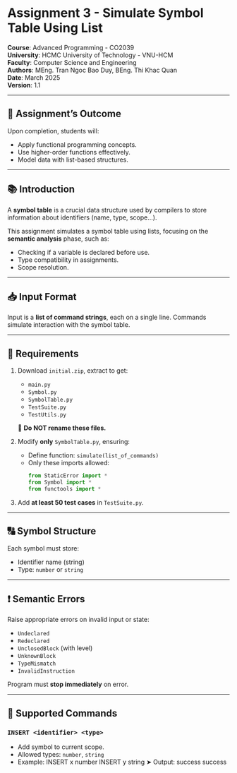 # Assignment 3 - Simulate Symbol Table Using List

**Course**: Advanced Programming - CO2039  
**University**: HCMC University of Technology - VNU-HCM  
**Faculty**: Computer Science and Engineering  
**Authors**: MEng. Tran Ngoc Bao Duy, BEng. Thi Khac Quan  
**Date**: March 2025  
**Version**: 1.1

---

## 🎯 Assignment’s Outcome

Upon completion, students will:
- Apply functional programming concepts.
- Use higher-order functions effectively.
- Model data with list-based structures.

---

## 📚 Introduction

A **symbol table** is a crucial data structure used by compilers to store information about identifiers (name, type, scope...).

This assignment simulates a symbol table using lists, focusing on the **semantic analysis** phase, such as:
- Checking if a variable is declared before use.
- Type compatibility in assignments.
- Scope resolution.

---

## 📥 Input Format

Input is a **list of command strings**, each on a single line. Commands simulate interaction with the symbol table.

---

## 📌 Requirements

1. Download `initial.zip`, extract to get:
   - `main.py`
   - `Symbol.py`
   - `SymbolTable.py`
   - `TestSuite.py`
   - `TestUtils.py`
   
   🔴 **Do NOT rename these files.**

2. Modify **only** `SymbolTable.py`, ensuring:
   - Define function: `simulate(list_of_commands)`
   - Only these imports allowed:
     ```python
     from StaticError import *
     from Symbol import *
     from functools import *
     ```

3. Add **at least 50 test cases** in `TestSuite.py`.

---

## 🔠 Symbol Structure

Each symbol must store:
- Identifier name (string)
- Type: `number` or `string`

---

## ❗ Semantic Errors

Raise appropriate errors on invalid input or state:
- `Undeclared`
- `Redeclared`
- `UnclosedBlock` (with level)
- `UnknownBlock`
- `TypeMismatch`
- `InvalidInstruction`

Program must **stop immediately** on error.

---

## 🔣 Supported Commands

### `INSERT <identifier> <type>`

- Add symbol to current scope.
- Allowed types: `number`, `string`
- Example:
INSERT x number
INSERT y string
➤ Output:
success
success

